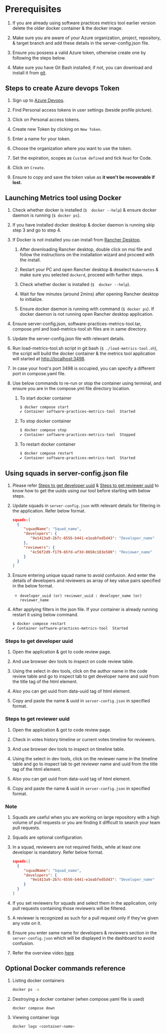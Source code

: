 # Prerequisites

1. If you are already using software practices metrics tool earlier version
 delete the older docker container & the docker image.

2. Make sure you are aware of your Azure organization, project, repository,
 & target branch and add these details in the server-config.json file.

3. Ensure you possess a valid Azure token, otherwise create one by
 following the steps below.

4. Make sure you have Git Bash installed; if not, you can download
and install it from [git](https://git-scm.com/downloads).

## Steps to create Azure devops Token

1. Sign up to [Azure Devops](https://dev.azure.com/).

2. Find Personal access tokens in user settings (beside profile picture).

3. Click on Personal access tokens.

4. Create new Token by clicking on `New Token`.

5. Enter a name for your token.

6. Choose the organization where you want to use the token.

7. Set the expiration, scopes as `Custom defined` and tick `Read` for Code.

8. Click on `Create`.

9. Ensure to copy and save the token value as **it won't be recoverable if lost.**

## Launching Metrics tool using Docker

1. Check whether docker is installed (`$  docker --help`) &
ensure docker daemon is running (`$ docker ps`).

2. If you have installed docker desktop & docker daemon is running
 skip step 3 and go to step 4.

3. If Docker is not installed you can install from
 [Rancher Desktop](https://rancherdesktop.io/).

   1. After downloading Rancher desktop, double click on msi file and follow the
    instructions on
      the installation wizard and proceed with the install.

   2. Restart your PC and open Rancher desktop & deselect `Kubernetes` & make
      sure you selected `dockerd`, proceed with further steps.

   3. Check whether docker is installed (`$  docker --help`).

   4. Wait for few minutes (around 2mins) after opening Rancher desktop to initialize.

   5. Ensure docker daemon is running with command (`$ docker ps`). If docker
    daemon is not running open Rancher desktop application.

4. Ensure server-config.json, software-practices-metrics-tool.tar, compose.yml and
 load-metrics-tool.sh files are in same directory.

5. Update the server-config.json file with relevant details.

6. Run load-metrics-tool.sh script in git bash (`$ ./load-metrics-tool.sh`), the
 script will build the docker container & the metrics tool application
   will started at [http://localhost:3498](http://localhost:3498).

7. In case your host's port 3498 is occupied, you can specify a different port
 in compose.yaml file.

8. Use below commands to re-run or stop the container using terminal, and ensure
you are in the compose.yml file directory location.
   1. To start docker container

      ```bash
      $ docker compose start
      ✔ Container software-practices-metrics-tool  Started 
      ```

   2. To stop docker container

      ```bash
      $ docker compose stop
      ✔ Container software-practices-metrics-tool  Stopped
      ```

   3. To restart docker container

      ```bash
      $ docker compose restart
      ✔ Container software-practices-metrics-tool  Started 
      ```

## Using squads in server-config.json file

1. Please refer [Steps to get developer uuid](#steps-to-get-developer-uuid) &
 [Steps to get reviewer uuid](#steps-to-get-reviewer-uuid)
to know how to get the uuids using our tool before starting with below steps.

2. Update squads in `server-config.json` with relevant details
 for filtering in the application. Refer below format.

    ```JSON
   squads:[
      {
         "squadName": "Squad_name",
         "developers": {
            "9e1413a9-2b7c-6556-b441-e1eabfed5d43": "Developer_name"
         },
         "reviewers": {
            "4c56f2d9-f179-65fd-af3d-0650c183e580": "Reviewer_name"
         }
      }
   ] 
   ```

3. Ensure entering unique squad name to avoid confusion. And enter the details
of developers and reviewers as array of key value pairs specified in the below
format.
   - `developer_uuid (or) reviewer_uuid : developer_name (or) reviewer_name`

4. After applying filters in the json file. If your container is already running
 restart it using below command.

      ```bash
      $ docker compose restart
      ✔ Container software-practices-metrics-tool  Started 
      ```

### Steps to get developer uuid

1. Open the application & got to code review page.

2. And use browser dev tools to inspect on code review table.

3. Using the select in dev tools, click on the author name in the code review
 table and go to inspect tab to get developer name and uuid
  from the title tag of the html element.

4. Also you can get uuid from data-uuid tag of html element.

5. Copy and paste the name & uuid in `server-config.json` in specified format.

### Steps to get reviewer uuid

1. Open the application & got to code review page.

2. Check in votes history timeline or current votes timeline for reviewers.

3. And use browser dev tools to inspect on timeline table.

4. Using the select in dev tools, click on the reviewer name in the timeline
 table and go to inspect tab to get reviewer name and uuid from
  the title tag of the html element.

5. Also you can get uuid from data-uuid tag of html element.

6. Copy and paste the name & uuid in `server-config.json` in specified format.

### Note

1. Squads are useful when you are working
 on large repository with a high volume of pull requests or you are
 finding it difficult to search your team pull requests.

2. Squads are optional configuration.

3. In a squad, reviewers are not required fields, while at least one developer
 is mandatory. Refer below format.

    ```JSON
   squads:[
      {
         "squadName": "Squad_name",
         "developers": {
            "9e1413a9-2b7c-6556-b441-e1eabfed5d43": "Developer_name"
         }
      }
   ] 
   ```

4. If you set reviewers for squads and select them in the application,
 only pull requests containing those reviewers will be filtered.

5. A reviewer is recognized as such for a pull request only if they've given
 any vote on it.

6. Ensure you enter same name for developers & reviewers section in the
 `server-config.json` which will be displayed in the dashboard to avoid confusion.

7. Refer the overview video [here](https://solitontech.sharepoint.com/:f:/r/sites/SolitonTechnologies/Shared%20Documents/%F0%9F%9A%80%20Utkarsh%20-%20Tech%20Force/TechOps/Tools/SoftwarePracticesMetricsTool?csf=1&web=1&e=amyPFk)

## Optional Docker commands reference

  1. Listing docker containers

     ```bash
     docker ps -a
     ```

  2. Destroying a docker container (when compose.yaml file is used)

     ```bash
     docker compose down
     ```

  3. Viewing container logs

     ```bash
     docker logs <container-name>
     ```

